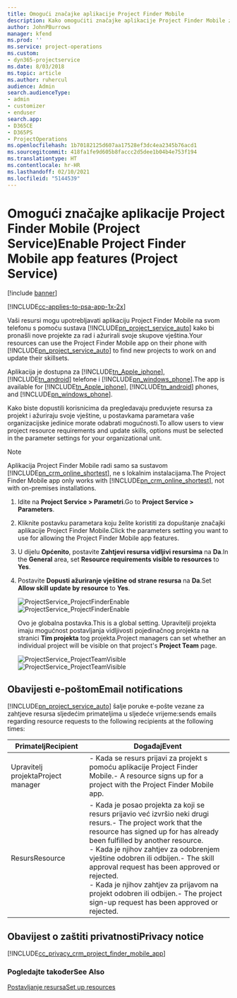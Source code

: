 ```yaml
---
title: Omogući značajke aplikacije Project Finder Mobile
description: Kako omogućiti značajke aplikacije Project Finder Mobile za Project Service
author: JohnPBurrows
manager: kfend
ms.prod: ''
ms.service: project-operations
ms.custom:
- dyn365-projectservice
ms.date: 8/03/2018
ms.topic: article
ms.author: ruhercul
audience: Admin
search.audienceType:
- admin
- customizer
- enduser
search.app:
- D365CE
- D365PS
- ProjectOperations
ms.openlocfilehash: 1b70182125d607aa17528ef3dc4ea2345b76acd1
ms.sourcegitcommit: 418fa1fe9d605b8faccc2d5dee1b04b4e753f194
ms.translationtype: HT
ms.contentlocale: hr-HR
ms.lasthandoff: 02/10/2021
ms.locfileid: "5144539"
---
```

# <a name="enable-project-finder-mobile-app-features-project-service"></a><span data-ttu-id="bcdba-103">Omogući značajke aplikacije Project Finder Mobile (Project Service)</span><span class="sxs-lookup"><span data-stu-id="bcdba-103">Enable Project Finder Mobile app features (Project Service)</span></span>

[!include [banner](../includes/psa-now-project-operations.md)]

[!INCLUDE[cc-applies-to-psa-app-1x-2x](../includes/cc-applies-to-psa-app-1x-2x.md)]

<span data-ttu-id="bcdba-104">Vaši resursi mogu upotrebljavati aplikaciju Project Finder Mobile na svom telefonu s pomoću sustava [!INCLUDE[pn_project_service_auto](../includes/pn-project-service-auto.md)] kako bi pronašli nove projekte za rad i ažurirali svoje skupove vještina.</span><span class="sxs-lookup"><span data-stu-id="bcdba-104">Your resources can use the Project Finder Mobile app on their phone with [!INCLUDE[pn_project_service_auto](../includes/pn-project-service-auto.md)] to find new projects to work on and update their skillsets.</span></span>  
  
 <span data-ttu-id="bcdba-105">Aplikacija je dostupna za [!INCLUDE[tn_Apple_iphone](../includes/tn-apple-iphone.md)], [!INCLUDE[tn_android](../includes/tn-android.md)] telefone i [!INCLUDE[pn_windows_phone](../includes/pn-windows-phone.md)].</span><span class="sxs-lookup"><span data-stu-id="bcdba-105">The app is available for [!INCLUDE[tn_Apple_iphone](../includes/tn-apple-iphone.md)], [!INCLUDE[tn_android](../includes/tn-android.md)] phones, and [!INCLUDE[pn_windows_phone](../includes/pn-windows-phone.md)].</span></span>  
    
 <span data-ttu-id="bcdba-106">Kako biste dopustili korisnicima da pregledavaju preduvjete resursa za projekt i ažuriraju svoje vještine, u postavkama parametara vaše organizacijske jedinice morate odabrati mogućnosti.</span><span class="sxs-lookup"><span data-stu-id="bcdba-106">To allow users to view project resource requirements and update skills, options must be selected in the parameter settings for your organizational unit.</span></span>
  
> [!NOTE]
>  <span data-ttu-id="bcdba-107">Aplikacija Project Finder Mobile radi samo sa sustavom [!INCLUDE[pn_crm_online_shortest](../includes/pn-crm-online-shortest.md)], ne s lokalnim instalacijama.</span><span class="sxs-lookup"><span data-stu-id="bcdba-107">The Project Finder Mobile app only works with [!INCLUDE[pn_crm_online_shortest](../includes/pn-crm-online-shortest.md)], not with on-premises installations.</span></span>  
  
1. <span data-ttu-id="bcdba-108">Idite na **Project Service > Parametri**.</span><span class="sxs-lookup"><span data-stu-id="bcdba-108">Go to **Project Service > Parameters**.</span></span>  
  
2. <span data-ttu-id="bcdba-109">Kliknite postavku parametara koju želite koristiti za dopuštanje značajki aplikacije Project Finder Mobile.</span><span class="sxs-lookup"><span data-stu-id="bcdba-109">Click the parameters setting you want to use for allowing the Project Finder Mobile app features.</span></span>  
  
3. <span data-ttu-id="bcdba-110">U dijelu **Općenito**, postavite **Zahtjevi resursa vidljivi resursima** na **Da**.</span><span class="sxs-lookup"><span data-stu-id="bcdba-110">In the **General** area, set **Resource requirements visible to resources** to **Yes**.</span></span>  
  
4. <span data-ttu-id="bcdba-111">Postavite **Dopusti ažuriranje vještine od strane resursa** na **Da**.</span><span class="sxs-lookup"><span data-stu-id="bcdba-111">Set **Allow skill update by resource** to **Yes**.</span></span>  
  
   <span data-ttu-id="bcdba-112">![ProjectService_ProjectFinderEnable](../psa/media/project-service-project-finder-enable.png "ProjectService_ProjectFinderEnable")</span><span class="sxs-lookup"><span data-stu-id="bcdba-112">![ProjectService_ProjectFinderEnable](../psa/media/project-service-project-finder-enable.png "ProjectService_ProjectFinderEnable")</span></span>  
  
   <span data-ttu-id="bcdba-113">Ovo je globalna postavka.</span><span class="sxs-lookup"><span data-stu-id="bcdba-113">This is a global setting.</span></span> <span data-ttu-id="bcdba-114">Upravitelji projekta imaju mogućnost postavljanja vidljivosti pojedinačnog projekta na stranici **Tim projekta** tog projekta.</span><span class="sxs-lookup"><span data-stu-id="bcdba-114">Project managers can set whether an individual project will be visible on that project's **Project Team** page.</span></span>  
  
   <span data-ttu-id="bcdba-115">![ProjectService_ProjectTeamVisible](../psa/media/project-service-project-team-visible.png "ProjectService_ProjectTeamVisible")</span><span class="sxs-lookup"><span data-stu-id="bcdba-115">![ProjectService_ProjectTeamVisible](../psa/media/project-service-project-team-visible.png "ProjectService_ProjectTeamVisible")</span></span>  
  
## <a name="email-notifications"></a><span data-ttu-id="bcdba-116">Obavijesti e-poštom</span><span class="sxs-lookup"><span data-stu-id="bcdba-116">Email notifications</span></span>  
 [!INCLUDE[pn_project_service_auto](../includes/pn-project-service-auto.md)] <span data-ttu-id="bcdba-117">šalje poruke e-pošte vezane za zahtjeve resursa sljedećim primateljima u sljedeće vrijeme:</span><span class="sxs-lookup"><span data-stu-id="bcdba-117">sends emails regarding resource requests to the following recipients at the following times:</span></span>  
  
|<span data-ttu-id="bcdba-118">Primatelj</span><span class="sxs-lookup"><span data-stu-id="bcdba-118">Recipient</span></span>|<span data-ttu-id="bcdba-119">Događaj</span><span class="sxs-lookup"><span data-stu-id="bcdba-119">Event</span></span>|  
|---------------|-----------|  
|<span data-ttu-id="bcdba-120">Upravitelj projekta</span><span class="sxs-lookup"><span data-stu-id="bcdba-120">Project manager</span></span>|<span data-ttu-id="bcdba-121">- Kada se resurs prijavi za projekt s pomoću aplikacije Project Finder Mobile.</span><span class="sxs-lookup"><span data-stu-id="bcdba-121">- A resource signs up for a project with the Project Finder Mobile app.</span></span>|  
|<span data-ttu-id="bcdba-122">Resurs</span><span class="sxs-lookup"><span data-stu-id="bcdba-122">Resource</span></span>|<span data-ttu-id="bcdba-123">- Kada je posao projekta za koji se resurs prijavio već izvršio neki drugi resurs.</span><span class="sxs-lookup"><span data-stu-id="bcdba-123">- The project work that the resource has signed up for has already been fulfilled by another resource.</span></span><br /><span data-ttu-id="bcdba-124">- Kada je njihov zahtjev za odobrenjem vještine odobren ili odbijen.</span><span class="sxs-lookup"><span data-stu-id="bcdba-124">- The skill approval request has been approved or rejected.</span></span><br /><span data-ttu-id="bcdba-125">- Kada je njihov zahtjev za prijavom na projekt odobren ili odbijen.</span><span class="sxs-lookup"><span data-stu-id="bcdba-125">- The project sign-up request has been approved or rejected.</span></span>|  
  
## <a name="privacy-notice"></a><span data-ttu-id="bcdba-126">Obavijest o zaštiti privatnosti</span><span class="sxs-lookup"><span data-stu-id="bcdba-126">Privacy notice</span></span>  
 [!INCLUDE[cc_privacy_crm_project_finder_mobile_app](../includes/cc-privacy-crm-project-finder-mobile-app.md)]  
  
### <a name="see-also"></a><span data-ttu-id="bcdba-127">Pogledajte također</span><span class="sxs-lookup"><span data-stu-id="bcdba-127">See Also</span></span>  
 [<span data-ttu-id="bcdba-128">Postavljanje resursa</span><span class="sxs-lookup"><span data-stu-id="bcdba-128">Set up resources</span></span>](../psa/set-up-resources.md)
